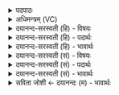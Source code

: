 <details><summary>पदपाठः</summary>

तस्य॑। व॒यम्। सु॒म॒ताविति॑ सुऽम॒तौ। य॒ज्ञिय॑स्य। अपि॑। भ॒द्रे। सौ॒म॒न॒से। स्या॒म॒। सः। सु॒त्रामेति॑ सु॒ऽत्रामा॑। स्ववा॒निति॒ स्वऽवा॑न्। इन्द्रः॑। अ॒स्मेऽइत्य॒स्मे। आ॒रात्। चि॒त्। द्वेषः॑। स॒नु॒तः। यु॒यो॒तु॒। ५२।
</details>

<details><summary>अधिमन्त्रम् (VC)</summary>

- इन्द्रो देवता
- गर्ग ऋषिः
- भुरिक्पङ्क्तिः
- पञ्चमः
</details>

<details><summary>दयानन्द-सरस्वती (हि) - विषयः</summary>

फिर उसी विषय को अगले मन्त्र में कहा है ॥
</details>

<details><summary>दयानन्द-सरस्वती (हि) - पदार्थः</summary>

पदार्थान्वयभाषाः -  जो (सुत्रामा) अच्छे प्रकार से रक्षा करने और (स्ववान्) प्रशंसित अपना कुल रखनेहारा (इन्द्रः) पिता के समान वर्त्तमान सभा का अध्यक्ष (अस्मे) हमारे (द्वेषः) शत्रुओं को (आरात्) दूर और समीप से (चित्) भी (सनुतः) सब काल में (युयोतु) दूर करे, (तस्य) उस पूर्वोक्त (यज्ञियस्य) यज्ञ के अनुष्ठान करने योग्य राजा की (सुमतौ) सुन्दर मति में और (भद्रे) कल्याण करनेहारे (सौमनसे) सुन्दर मन में उत्पन्न हुए व्यवहार में (अपि) भी हम लोग राजा के अनुकूल बरतने हारे (स्याम) होवें और (सः) वह हमारा राजा और (वयम्) हम उसकी प्रजा अर्थात् उस के राज्य में रहनेवाले हों ॥५२ ॥
</details>

<details><summary>दयानन्द-सरस्वती (हि) - भावार्थः</summary>

भावार्थभाषाः -  मनुष्यों को उसकी सम्मति में स्थिर रहना उचित है, जो पक्षपातरहित और न्याय से प्रजापालन में तत्पर हो ॥५२ ॥
</details>

<details><summary>दयानन्द-सरस्वती (सं) - विषयः</summary>

पुनस्तमेव विषयमाह ॥
</details>

<details><summary>दयानन्द-सरस्वती (सं) - पदार्थः</summary>

पदार्थान्वयभाषाः -  यस्सुत्रामा स्ववानिन्द्रः सभेशोऽस्मे द्वेष आराच्चित्सनुतर्युयोतु तस्य यज्ञियस्य सुमतौ भद्रे सौमनसेऽप्युकूलाः स्याम, सोऽस्माकं राजा वयं तस्य प्रजाश्च ॥५२ ॥
</details>

<details><summary>दयानन्द-सरस्वती (सं) - भावार्थः</summary>

भावार्थभाषाः -  मनुष्यैस्तस्यैव सम्मतौ स्थातव्यं यः पक्षपातहीनो धार्मिकः न्यायेन प्रजापालनतत्परः स्यात् ॥५२ ॥
</details>

<details><summary>सविता जोशी ← दयानन्दः (म) - भावार्थः</summary>

भावार्थभाषाः -  माणसांनी त्या राजाला मान्यता द्यावी जो पक्षपातरहित असतो व न्यायाने प्रजापालन करण्यात तत्पर असतो.
</details>
